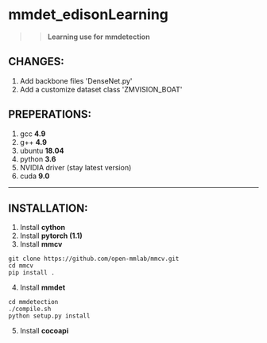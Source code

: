 # mmdet_edisonLearning
>> **Learning use for mmdetection**
## CHANGES:
1. Add backbone files 'DenseNet.py'
2. Add a customize dataset class 'ZMVISION_BOAT' 

## PREPERATIONS:
1. gcc **4.9**
2. g++ **4.9**
3. ubuntu **18.04**
4. python **3.6**
5. NVIDIA driver (stay latest version)
6. cuda **9.0**

------------------------------------------------------------
## INSTALLATION:
1. Install **cython**
2. Install **pytorch (1.1)**
3. Install **mmcv**
```
git clone https://github.com/open-mmlab/mmcv.git
cd mmcv
pip install .
```
4. Install **mmdet**
```
cd mmdetection
./compile.sh
python setup.py install
```
5. Install **cocoapi**
